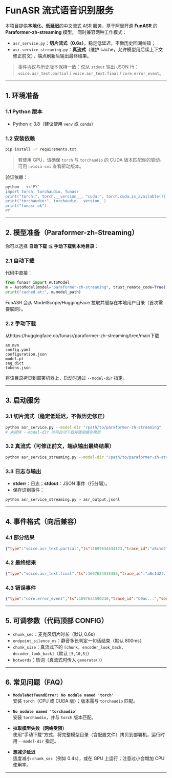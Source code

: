 #  FunASR 流式语音识别服务

本项目提供**本地化、低延迟**的中文流式 ASR 服务，基于阿里开源 **FunASR** 的 **Paraformer-zh-streaming** 模型。
同时兼容两种工作模式：

- `asr_service.py`：**切片流式（0.6s）**，稳定低延迟，不做历史回溯纠错；
- `asr_service_streaming.py`：**真流式**（维护 cache，允许模型用后续上下文修正前文），端点刷新后输出最终结果。

> 事件协议与历史版本保持一致：仅从 `stdout` 输出 JSON 行：
> `voice.asr_text.partial` / `voice.asr_text.final` / `core.error_event`。

---

## 1. 环境准备

### 1.1 Python 版本
- Python ≥ 3.8（建议使用 `venv` 或 `conda`）

### 1.2 安装依赖

```bash
pip install -r requirements.txt
```


> 若使用 GPU，请确保 `torch` 与 `torchaudio` 的 CUDA 版本匹配你的驱动。可用 `nvidia-smi` 查看驱动版本。

验证依赖：
```bash
python - <<'PY'
import torch, torchaudio, funasr
print("torch:", torch.__version__, "cuda:", torch.cuda.is_available())
print("torchaudio:", torchaudio.__version__)
print("funasr ok")
PY
```

---

## 2. 模型准备（Paraformer-zh-Streaming）

你可以选择 **自动下载** 或 **手动下载到本地目录**：

### 2.1 自动下载
代码中直接：
```python
from funasr import AutoModel
m = AutoModel(model="paraformer-zh-streaming", trust_remote_code=True)
print("cached at:", m.model_path)
```
FunASR 会从 ModelScope/HuggingFace 拉取并缓存在本地用户目录（首次需要联网）。

### 2.2 手动下载
从https://huggingface.co/funasr/paraformer-zh-streaming/tree/main下载
```
am.mvn
config.yaml
configuration.json
model.pt
seg_dict
tokens.json
```
将该目录拷贝到部署机器上，启动时通过 `--model-dir` 指定。


---

## 3. 启动服务

### 3.1 切片流式（稳定低延迟，不做历史修正）
```bash
python asr_service.py --model-dir "/path/to/paraformer-zh-streaming"
# 未提供 --model-dir 时将自动下载并使用缓存模型
```

### 3.2 真流式（可修正前文，端点输出最终结果）
```bash
python asr_service_streaming.py --model-dir "/path/to/paraformer-zh-streaming"
```

### 3.3 日志与输出
- **stderr**：日志；**stdout**：JSON 事件（行分隔）。
- 保存识别事件：
```bash
python asr_service_streaming.py > asr_output.jsonl
```

---

## 4. 事件格式（向后兼容）

### 4.1 部分结果
```json
{"type":"voice.asr_text.partial","ts":1697634534123,"trace_id":"a8c1d2f...","source":"funasr.streaming.paraformer-zh","text":"你好","confidence":0.90}
```

### 4.2 最终结果
```json
{"type":"voice.asr_text.final","ts":1697634535456,"trace_id":"a8c1d2f...","source":"funasr.streaming.paraformer-zh","text":"你好，世界","confidence":0.95}
```

### 4.3 错误事件
```json
{"type":"core.error_event","ts":1697634590230,"trace_id":"b9ac...","source":"voice.asr","error_code":"infer_partial_failed","message":"RuntimeError: ..."}
```

---

## 5. 可调参数（代码顶部 CONFIG）
- `chunk_sec`：麦克风切片时长（默认 0.6s）
- `endpoint_silence_ms`：静音多长判定一句话结束（默认 800ms）
- `chunk_size`：真流式下的 `[chunk, encoder_look_back, decoder_look_back]`（默认 `[5,10,5]`）
- `hotwords`：热词（真流式时传入 `generate()`）

---

## 6. 常见问题（FAQ）

- **`ModuleNotFoundError: No module named 'torch'`**  
  安装 `torch`（CPU 或 CUDA 版）；版本需与 `torchaudio` 匹配。

- **`No module named 'torchaudio'`**  
  安装 `torchaudio`，并与 `torch` 版本匹配。

- **拉取模型失败（网络受限）**  
  使用“手动下载”方式，将完整模型目录（含配置文件）拷贝到部署机，运行时用 `--model-dir` 指定。

- **想减少延迟**  
  适度减小 `chunk_sec`（例如 0.4s），或在 GPU 上运行；注意过小会增加 CPU 使用率。

---

